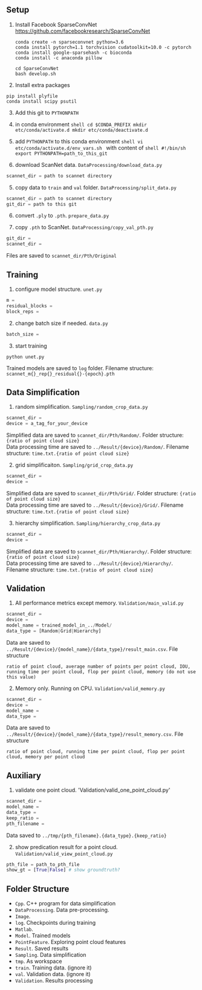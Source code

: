 
## Setup

1.  Install Facebook SparseConvNet <https://github.com/facebookresearch/SparseConvNet>

    ```shell
    conda create -n sparseconvnet python=3.6
    conda install pytorch=1.1 torchvision cudatoolkit=10.0 -c pytorch
    conda install google-sparsehash -c bioconda
    conda install -c anaconda pillow

    cd SparseConvNet
    bash develop.sh
    ```

2.  Install extra packages
  ```shell
  pip install plyfile
  conda install scipy psutil
  ```

3.  Add this git to `PYTHONPATH`

  1.  in conda environment
    ```shell
    cd $CONDA_PREFIX
    mkdir etc/conda/activate.d
    mkdir etc/conda/deactivate.d
    ```

  2.  add `PYTHONPATH` to this conda environment
    ```shell
    vi etc/conda/activate.d/env_vars.sh
    ```
    with content of
    ```shell
    #!/bin/sh
    export PYTHONPATH=path_to_this_git
    ```

4.  download ScanNet data. `DataProcessing/download_data.py`
  ```python
  scannet_dir = path to scannet directory
  ```

5.  copy data to `train` and `val` folder. `DataProcessing/split_data.py`
  ```python
  scannet_dir = path to scannet directory
  git_dir = path to this git
  ```

6.  convert `.ply` to `.pth`. `prepare_data.py`

7.  copy `.pth` to ScanNet. `DataProcessing/copy_val_pth.py`
  ```python
  git_dir =
  scannet_dir =
  ```
  Files are saved to `scannet_dir/Pth/Original`

## Training

1.  configure model structure. `unet.py`
  ```python
  m =
  residual_blocks =
  block_reps =
  ```

2.  change batch size if needed. `data.py`
  ```python
  batch_size =
  ```

3.  start training
  ```shell
  python unet.py
  ```

  Trained models are saved to `log` folder. Filename structure: `scannet_m{}_rep{}_residual{}-{epoch}.pth`

## Data Simplification

1.  random simplification. `Sampling/random_crop_data.py`
  ```python
  scannet_dir =
  device = a_tag_for_your_device
  ```
  Simplified data are saved to `scannet_dir/Pth/Random/`. Folder structure: `{ratio of point cloud size}`  
  Data processing time are saved to `../Result/{device}/Random/`. Filename structure: `time.txt.{ratio of point cloud size}`

2.  grid simplificaiton. `Sampling/grid_crop_data.py`
  ```python
  scannet_dir =
  device =
  ```
  Simplified data are saved to `scannet_dir/Pth/Grid/`. Folder structure: `{ratio of point cloud size}`  
  Data processing time are saved to `../Result/{device}/Grid/`. Filename structure: `time.txt.{ratio of point cloud size}`

3.  hierarchy simplification. `Sampling/hierarchy_crop_data.py`
  ```python
  scannet_dir =
  device =
  ```
  Simplified data are saved to `scannet_dir/Pth/Hierarchy/`. Folder structure: `{ratio of point cloud size}`  
  Data processing time are saved to `../Result/{device}/Hierarchy/`. Filename structure: `time.txt.{ratio of point cloud size}`


## Validation

1.  All performance metrics except memory. `Validation/main_valid.py`
  ```python
  scannet_dir =
  device =
  model_name = trained_model_in_../Model/
  data_type = [Random|Grid|Hierarchy]
  ```
  Data are saved to `../Result/{device}/{model_name}/{data_type}/result_main.csv`. File structure
  ```plain
  ratio of point cloud, average number of points per point cloud, IOU, running time per point cloud, flop per point cloud, memory (do not use this value)
  ```

2.  Memory only. Running on CPU. `Validation/valid_memory.py`
  ```python
  scannet_dir =
  device =
  model_name =
  data_type =
  ```
  Data are saved to `../Result/{device}/{model_name}/{data_type}/result_memory.csv`. File structure
  ```plain
  ratio of point cloud, running time per point cloud, flop per point cloud, memory per point cloud
  ```

## Auxiliary

1.  validate one point cloud. 'Validation/valid_one_point_cloud.py'
  ```python
  scannet_dir =
  model_name =
  data_type =
  keep_ratio =
  pth_filename =
  ```
  Data saved to `../tmp/{pth_filename}.{data_type}.{keep_ratio}`

2.  show predication result for a point cloud. `Validation/valid_view_point_cloud.py`
  ```python
  pth_file = path_to_pth_file
  show_gt = [True|False] # show groundtruth?
  ```

## Folder Structure
*   `Cpp`. C++ program for data simplification
*   `DataProcessing`. Data pre-processing.
*   `Image`.
*   `log`. Checkpoints during training
*   `Matlab`.
*   `Model`. Trained models
*   `PointFeature`. Exploring point cloud features
*   `Result`. Saved results
*   `Sampling`. Data simplification
*   `tmp`. As workspace
*   `train`. Training data. (ignore it)
*   `val`. Validation data. (ignore it)
*   `Validation`. Results processing
